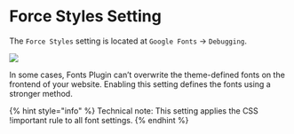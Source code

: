 # Force Styles Setting

The `Force Styles` setting is located at `Google Fonts` → `Debugging`.

![](https://fontsplugin.com/wp-content/uploads/2018/12/google-fonts-force-styles.png)

In some cases, Fonts Plugin can’t overwrite the theme-defined fonts on the frontend of your website. Enabling this setting defines the fonts using a stronger method.

{% hint style="info" %}
Technical note: This setting applies the CSS !important rule to all font settings.
{% endhint %}
